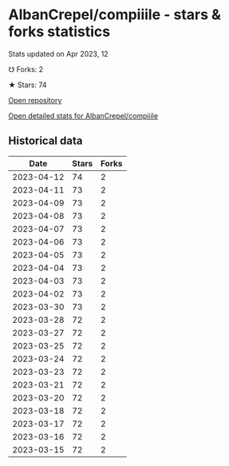 # AlbanCrepel/compiiile - stars & forks statistics

Stats updated on Apr 2023, 12

☋ Forks: 2

★ Stars: 74

[Open repository](https://github.com/AlbanCrepel/compiiile)

[Open detailed stats for AlbanCrepel/compiiile](https://reviewgithub.com/rep/AlbanCrepel/compiiile)

## Historical data
| Date | Stars | Forks |
|------|-------|-------|
| 2023-04-12 | 74 | 2 | 
| 2023-04-11 | 73 | 2 | 
| 2023-04-09 | 73 | 2 | 
| 2023-04-08 | 73 | 2 | 
| 2023-04-07 | 73 | 2 | 
| 2023-04-06 | 73 | 2 | 
| 2023-04-05 | 73 | 2 | 
| 2023-04-04 | 73 | 2 | 
| 2023-04-03 | 73 | 2 | 
| 2023-04-02 | 73 | 2 | 
| 2023-03-30 | 73 | 2 | 
| 2023-03-28 | 72 | 2 | 
| 2023-03-27 | 72 | 2 | 
| 2023-03-25 | 72 | 2 | 
| 2023-03-24 | 72 | 2 | 
| 2023-03-23 | 72 | 2 | 
| 2023-03-21 | 72 | 2 | 
| 2023-03-20 | 72 | 2 | 
| 2023-03-18 | 72 | 2 | 
| 2023-03-17 | 72 | 2 | 
| 2023-03-16 | 72 | 2 | 
| 2023-03-15 | 72 | 2 | 

